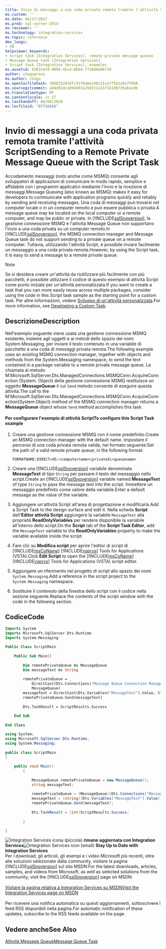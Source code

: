 ```yaml
---
title: Invio di messaggi a una coda privata remota tramite l'attività Script | Microsoft Docs
ms.custom: ''
ms.date: 04/27/2017
ms.prod: sql-server-2014
ms.reviewer: ''
ms.technology: integration-services
ms.topic: reference
dev_langs:
- VB
helpviewer_keywords:
- Script task [Integration Services], remote private message queues
- Message Queue task [Integration Services]
- Script task [Integration Services], examples
ms.assetid: 636314fd-d099-45cd-8bb4-f730d0a06739
author: chugugrace
ms.author: chugu
ms.openlocfilehash: 308815293dfc41f0a0ac60c21ce7f561a5e7f660
ms.sourcegitcommit: ad4d92dce894592a259721a1571b1d8736abacdb
ms.translationtype: MT
ms.contentlocale: it-IT
ms.lasthandoff: 08/04/2020
ms.locfileid: "87716416"
---
```

# <a name="sending-to-a-remote-private-message-queue-with-the-script-task"></a><span data-ttu-id="f7103-102">Invio di messaggi a una coda privata remota tramite l'attività Script</span><span class="sxs-lookup"><span data-stu-id="f7103-102">Sending to a Remote Private Message Queue with the Script Task</span></span>
  <span data-ttu-id="f7103-103">Accodamento messaggi (noto anche come MSMQ) consente agli sviluppatori di applicazioni di comunicare in modo rapido, semplice e affidabile con i programmi applicativi mediante l'invio e la ricezione di messaggi.</span><span class="sxs-lookup"><span data-stu-id="f7103-103">Message Queuing (also known as MSMQ) makes it easy for developers to communicate with application programs quickly and reliably by sending and receiving messages.</span></span> <span data-ttu-id="f7103-104">Una coda di messaggi può trovarsi nel computer locale o in un computer remoto e può essere pubblica o privata.</span><span class="sxs-lookup"><span data-stu-id="f7103-104">A message queue may be located on the local computer or a remote computer, and may be public or private.</span></span> <span data-ttu-id="f7103-105">In [!INCLUDE[ssISnoversion](../../includes/ssisnoversion-md.md)], la gestione connessione MSMQ e l'attività Message Queue non supportano l'invio a una coda privata su un computer remoto.</span><span class="sxs-lookup"><span data-stu-id="f7103-105">In [!INCLUDE[ssISnoversion](../../includes/ssisnoversion-md.md)], the MSMQ connection manager and Message Queue task do not support sending to a private queue on a remote computer.</span></span> <span data-ttu-id="f7103-106">Tuttavia, utilizzando l'attività Script, è possibile inviare facilmente un messaggio a una coda privata remota.</span><span class="sxs-lookup"><span data-stu-id="f7103-106">However, by using the Script task, it is easy to send a message to a remote private queue.</span></span>  
  
> [!NOTE]  
>  <span data-ttu-id="f7103-107">Se si desidera creare un'attività da riutilizzare più facilmente con più pacchetti, è possibile utilizzare il codice di questo esempio di attività Script come punto iniziale per un'attività personalizzata.</span><span class="sxs-lookup"><span data-stu-id="f7103-107">If you want to create a task that you can more easily reuse across multiple packages, consider using the code in this Script task sample as the starting point for a custom task.</span></span> <span data-ttu-id="f7103-108">Per altre informazioni, vedere [Sviluppo di un'attività personalizzata](../extending-packages-custom-objects/task/developing-a-custom-task.md).</span><span class="sxs-lookup"><span data-stu-id="f7103-108">For more information, see [Developing a Custom Task](../extending-packages-custom-objects/task/developing-a-custom-task.md).</span></span>  
  
## <a name="description"></a><span data-ttu-id="f7103-109">Descrizione</span><span class="sxs-lookup"><span data-stu-id="f7103-109">Description</span></span>  
 <span data-ttu-id="f7103-110">Nell'esempio seguente viene usata una gestione connessione MSMQ esistente, insieme agli oggetti e ai metodi dello spazio dei nomi System.Messaging, per inviare il testo contenuto in una variabile di pacchetto a una coda di messaggi privata remota.</span><span class="sxs-lookup"><span data-stu-id="f7103-110">The following example uses an existing MSMQ connection manager, together with objects and methods from the System.Messaging namespace, to send the text contained in a package variable to a remote private message queue.</span></span> <span data-ttu-id="f7103-111">La chiamata al metodo M:Microsoft.SqlServer.Dts.ManagedConnections.MSMQConn.AcquireConnection (System. Object) della gestione connessione MSMQ restituisce un oggetto **MessageQueue** il cui `Send` metodo consente di eseguire questa attività.</span><span class="sxs-lookup"><span data-stu-id="f7103-111">The call to the M:Microsoft.SqlServer.Dts.ManagedConnections.MSMQConn.AcquireConnection(System.Object) method of the MSMQ connection manager returns a **MessageQueue** object whose `Send` method accomplishes this task.</span></span>  
  
#### <a name="to-configure-this-script-task-example"></a><span data-ttu-id="f7103-112">Per configurare l'esempio di attività Script</span><span class="sxs-lookup"><span data-stu-id="f7103-112">To configure this Script Task example</span></span>  
  
1.  <span data-ttu-id="f7103-113">Creare una gestione connessione MSMQ con il nome predefinito.</span><span class="sxs-lookup"><span data-stu-id="f7103-113">Create an MSMQ connection manager with the default name.</span></span> <span data-ttu-id="f7103-114">Impostare il percorso di una coda privata remota valida, nel formato seguente:</span><span class="sxs-lookup"><span data-stu-id="f7103-114">Set the path of a valid remote private queue, in the following format:</span></span>  
  
    ```  
    FORMATNAME:DIRECT=OS:<computername>\private$\<queuename>  
    ```  
  
2.  <span data-ttu-id="f7103-115">Creare una [!INCLUDE[ssISnoversion](../../includes/ssisnoversion-md.md)] variabile denominata **MessageText** di tipo `String` per passare il testo del messaggio nello script.</span><span class="sxs-lookup"><span data-stu-id="f7103-115">Create an [!INCLUDE[ssISnoversion](../../includes/ssisnoversion-md.md)] variable named **MessageText** of type `String` to pass the message text into the script.</span></span> <span data-ttu-id="f7103-116">Immettere un messaggio predefinito come valore della variabile.</span><span class="sxs-lookup"><span data-stu-id="f7103-116">Enter a default message as the value of the variable.</span></span>  
  
3.  <span data-ttu-id="f7103-117">Aggiungere un'attività Script all'area di progettazione e modificarla.</span><span class="sxs-lookup"><span data-stu-id="f7103-117">Add a Script Task to the design surface and edit it.</span></span> <span data-ttu-id="f7103-118">Nella scheda **Script** dell'**Editor attività Script** aggiungere la variabile `MessageText` alla proprietà **ReadOnlyVariables** per rendere disponibile la variabile all'interno dello script.</span><span class="sxs-lookup"><span data-stu-id="f7103-118">On the **Script** tab of the **Script Task Editor**, add the `MessageText` variable to the **ReadOnlyVariables** property to make the variable available inside the script.</span></span>  
  
4.  <span data-ttu-id="f7103-119">Fare clic su **Modifica script** per aprire l'editor di script di [!INCLUDE[msCoName](../../includes/msconame-md.md)] [!INCLUDE[vsprvs](../../includes/vsprvs-md.md)] Tools for Applications (VSTA).</span><span class="sxs-lookup"><span data-stu-id="f7103-119">Click **Edit Script** to open the [!INCLUDE[msCoName](../../includes/msconame-md.md)] [!INCLUDE[vsprvs](../../includes/vsprvs-md.md)] Tools for Applications (VSTA) script editor.</span></span>  
  
5.  <span data-ttu-id="f7103-120">Aggiungere un riferimento nel progetto di script allo spazio dei nomi `System.Messaging`.</span><span class="sxs-lookup"><span data-stu-id="f7103-120">Add a reference in the script project to the `System.Messaging` namespace.</span></span>  
  
6.  <span data-ttu-id="f7103-121">Sostituire il contenuto della finestra dello script con il codice nella sezione seguente.</span><span class="sxs-lookup"><span data-stu-id="f7103-121">Replace the contents of the script window with the code in the following section.</span></span>  
  
## <a name="code"></a><span data-ttu-id="f7103-122">Codice</span><span class="sxs-lookup"><span data-stu-id="f7103-122">Code</span></span>  
  
```vb  
Imports System  
Imports Microsoft.SqlServer.Dts.Runtime  
Imports System.Messaging  
  
Public Class ScriptMain  
  
    Public Sub Main()  
  
        Dim remotePrivateQueue As MessageQueue  
        Dim messageText As String  
  
        remotePrivateQueue = _  
            DirectCast(Dts.Connections("Message Queue Connection Manager").AcquireConnection(Dts.Transaction), _  
            MessageQueue)  
        messageText = DirectCast(Dts.Variables("MessageText").Value, String)  
        remotePrivateQueue.Send(messageText)  
  
        Dts.TaskResult = ScriptResults.Success  
  
    End Sub  
  
End Class  
```  
  
```csharp  
using System;  
using Microsoft.SqlServer.Dts.Runtime;  
using System.Messaging;  
  
public class ScriptMain  
{  
  
    public void Main()  
        {  
  
            MessageQueue remotePrivateQueue = new MessageQueue();  
            string messageText;  
  
            remotePrivateQueue = (MessageQueue)(Dts.Connections["Message Queue Connection Manager"].AcquireConnection(Dts.Transaction) as MessageQueue);  
            messageText = (string)(Dts.Variables["MessageText"].Value);  
            remotePrivateQueue.Send(messageText);  
  
            Dts.TaskResult = (int)ScriptResults.Success;  
  
        }  
  
}  
```  
  
<span data-ttu-id="f7103-123">![Integration Services icona (piccola)](../media/dts-16.gif "Icona di Integration Services (piccola)")  **rimane aggiornata con Integration Services**</span><span class="sxs-lookup"><span data-stu-id="f7103-123">![Integration Services icon (small)](../media/dts-16.gif "Integration Services icon (small)")  **Stay Up to Date with Integration Services**</span></span><br /> <span data-ttu-id="f7103-124">Per i download, gli articoli, gli esempi e i video Microsoft più recenti, oltre alle soluzioni selezionate dalla community, visitare la pagina [!INCLUDE[ssISnoversion](../../includes/ssisnoversion-md.md)] sul sito MSDN:</span><span class="sxs-lookup"><span data-stu-id="f7103-124">For the latest downloads, articles, samples, and videos from Microsoft, as well as selected solutions from the community, visit the [!INCLUDE[ssISnoversion](../../includes/ssisnoversion-md.md)] page on MSDN:</span></span><br /><br /> [<span data-ttu-id="f7103-125">Visitare la pagina relativa a Integration Services su MSDN</span><span class="sxs-lookup"><span data-stu-id="f7103-125">Visit the Integration Services page on MSDN</span></span>](https://go.microsoft.com/fwlink/?LinkId=136655)<br /><br /> <span data-ttu-id="f7103-126">Per ricevere una notifica automatica su questi aggiornamenti, sottoscrivere i feed RSS disponibili nella pagina.</span><span class="sxs-lookup"><span data-stu-id="f7103-126">For automatic notification of these updates, subscribe to the RSS feeds available on the page.</span></span>  
  
## <a name="see-also"></a><span data-ttu-id="f7103-127">Vedere anche</span><span class="sxs-lookup"><span data-stu-id="f7103-127">See Also</span></span>  
 [<span data-ttu-id="f7103-128">Attività Message Queue</span><span class="sxs-lookup"><span data-stu-id="f7103-128">Message Queue Task</span></span>](../control-flow/message-queue-task.md)  
  
  

